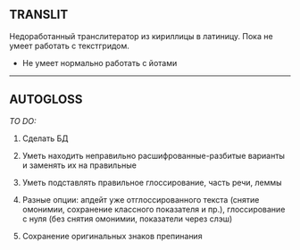 ## TRANSLIT

Недоработанный транслитератор из кириллицы в латиницу. Пока не умеет работать с текстгридом. 

- Не умеет нормально работать с йотами

__________

## AUTOGLOSS

*TO DO:*

1. Сделать БД

2. Уметь находить неправильно расшифрованные-разбитые варианты и заменять их на правильные

3. Уметь подставлять правильное глоссирование, часть речи, леммы

4. Разные опции: апдейт уже отглоссированного текста (снятие омонимии, сохранение классного показателя и пр.), глоссирование с нуля (без снятия омонимии, показатели через слэш)

5. Сохранение оригинальных знаков препинания 
